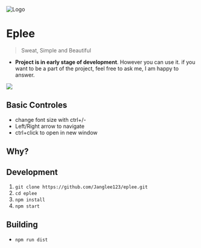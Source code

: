 ![Logo](https://raw.githubusercontent.com/Janglee123/eplee/master/src/img/icons/128x128.png)
# **Eplee**
> Sweat, Simple and Beautiful

- **Project is in early stage of development**. However you can use it. if you want to be a part of the project, feel free to ask me, I am happy to answer.

![](https://raw.githubusercontent.com/Janglee123/eplee/master/Screenshoots/Screenshot%20from%202018-12-19%2022-33-06.png)

## Basic Controles
- change font size with ctrl+/-
- Left/Right arrow to navigate
- ctrl+click to open in new window

## Why?

## Development
1. `git clone https://github.com/Janglee123/eplee.git`
2. `cd eplee`
3. `npm install`
4. `npm start`

## Building
- `npm run dist`

